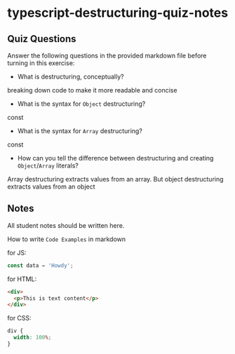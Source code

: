 # typescript-destructuring-quiz-notes

## Quiz Questions

Answer the following questions in the provided markdown file before turning in this exercise:

- What is destructuring, conceptually?

breaking down code to make it more readable and concise

- What is the syntax for `Object` destructuring?

const

- What is the syntax for `Array` destructuring?

const

- How can you tell the difference between destructuring and creating `Object`/`Array` literals?

Array destructuring extracts values from an array. But object destructuring extracts values from an object

## Notes

All student notes should be written here.

How to write `Code Examples` in markdown

for JS:

```javascript
const data = 'Howdy';
```

for HTML:

```html
<div>
  <p>This is text content</p>
</div>
```

for CSS:

```css
div {
  width: 100%;
}
```
